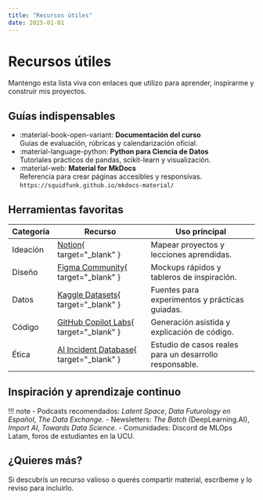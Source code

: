 ```yaml
---
title: "Recursos útiles"
date: 2025-01-01
---
```


# Recursos útiles

Mantengo esta lista viva con enlaces que utilizo para aprender, inspirarme y construir mis proyectos.

## Guías indispensables

<div class="grid cards" markdown>

-   :material-book-open-variant: **Documentación del curso**  
    Guías de evaluación, rúbricas y calendarización oficial.
-   :material-language-python: **Python para Ciencia de Datos**  
    Tutoriales prácticos de pandas, scikit-learn y visualización.
-   :material-web: **Material for MkDocs**  
    Referencia para crear páginas accesibles y responsivas.  
    `https://squidfunk.github.io/mkdocs-material/`

</div>

## Herramientas favoritas

| Categoría | Recurso | Uso principal |
|-----------|---------|---------------|
| Ideación | [Notion](https://www.notion.so/){ target="_blank" } | Mapear proyectos y lecciones aprendidas. |
| Diseño | [Figma Community](https://www.figma.com/community){ target="_blank" } | Mockups rápidos y tableros de inspiración. |
| Datos | [Kaggle Datasets](https://www.kaggle.com/datasets){ target="_blank" } | Fuentes para experimentos y prácticas guiadas. |
| Código | [GitHub Copilot Labs](https://githubnext.com/projects/copilot-labs/){ target="_blank" } | Generación asistida y explicación de código. |
| Ética | [AI Incident Database](https://incidentdatabase.ai/){ target="_blank" } | Estudio de casos reales para un desarrollo responsable. |

## Inspiración y aprendizaje continuo

!!! note
    - Podcasts recomendados: *Latent Space*, *Data Futurology en Español*, *The Data Exchange*.
    - Newsletters: *The Batch* (DeepLearning.AI), *Import AI*, *Towards Data Science*.
    - Comunidades: Discord de MLOps Latam, foros de estudiantes en la UCU.

## ¿Quieres más?

Si descubrís un recurso valioso o querés compartir material, escríbeme y lo reviso para incluirlo.

